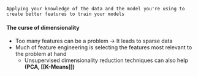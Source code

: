 `Applying your knowledge of the data and the model you're using to create better features to train your models`

#### The curse of dimensionality
- Too many features can be a problem → It leads to sparse data
- Much of feature engineering is selecting the features most relevant to the problem at hand
	- Unsupervised dimensionality reduction techniques can also help **(PCA, [[K-Means]])**



